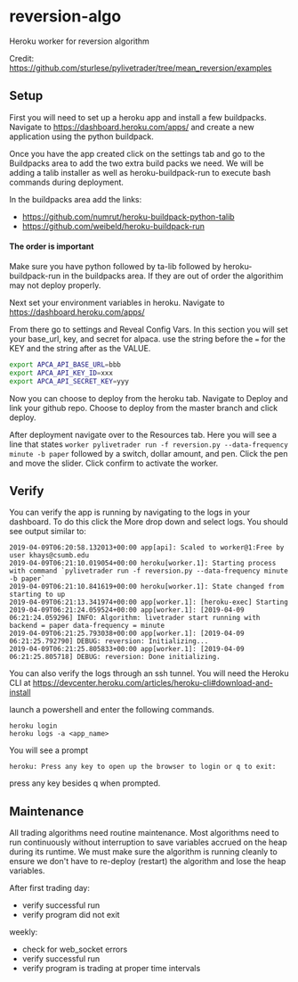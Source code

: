 # reversion-algo
Heroku worker for reversion algorithm

Credit: https://github.com/sturlese/pylivetrader/tree/mean_reversion/examples

## Setup
First you will need to set up a heroku app and install a few buildpacks.
Navigate to https://dashboard.heroku.com/apps/ and create a new application using the python buildpack.

Once you have the app created click on the settings tab and go to the Buildpacks area to add the two extra build packs we need.
We will be adding a talib installer as well as heroku-buildpack-run to execute bash commands during deployment.

In the buildpacks area add the links:
- https://github.com/numrut/heroku-buildpack-python-talib
- https://github.com/weibeld/heroku-buildpack-run
#### The order is important
Make sure you have python followed by ta-lib followed by heroku-buildpack-run in the buildpacks area.
If they are out of order the algorithim may not deploy properly.

Next set your environment variables in heroku.
Navigate to https://dashboard.heroku.com/apps/

From there go to settings and Reveal Config Vars.
In this section you will set your base_url, key, and secret for alpaca.
use the string before the `=` for the KEY and the string after as the VALUE.
```sh
export APCA_API_BASE_URL=bbb
export APCA_API_KEY_ID=xxx
export APCA_API_SECRET_KEY=yyy
```
Now you can choose to deploy from the heroku tab.
Navigate to Deploy and link your github repo.
Choose to deploy from the master branch and click deploy.

After deployment navigate over to the Resources tab.
Here you will see a line that states 
`worker pylivetrader run -f reversion.py --data-frequency minute -b paper` followed by a switch, dollar amount, and pen.
Click the pen and move the slider. Click confirm to activate the worker.

## Verify
You can verify the app is running by navigating to the logs in your dashboard. 
To do this click the More drop down and select logs.
You should see output similar to:
```
2019-04-09T06:20:58.132013+00:00 app[api]: Scaled to worker@1:Free by user khays@csumb.edu
2019-04-09T06:21:10.019054+00:00 heroku[worker.1]: Starting process with command `pylivetrader run -f reversion.py --data-frequency minute -b paper`
2019-04-09T06:21:10.841619+00:00 heroku[worker.1]: State changed from starting to up
2019-04-09T06:21:13.341974+00:00 app[worker.1]: [heroku-exec] Starting
2019-04-09T06:21:24.059524+00:00 app[worker.1]: [2019-04-09 06:21:24.059296] INFO: Algorithm: livetrader start running with backend = paper data-frequency = minute
2019-04-09T06:21:25.793038+00:00 app[worker.1]: [2019-04-09 06:21:25.792790] DEBUG: reversion: Initializing...
2019-04-09T06:21:25.805833+00:00 app[worker.1]: [2019-04-09 06:21:25.805718] DEBUG: reversion: Done initializing.
```

You can also verify the logs through an ssh tunnel.
You will need the Heroku CLI at https://devcenter.heroku.com/articles/heroku-cli#download-and-install

launch a powershell and enter the following commands.
```
heroku login
heroku logs -a <app_name>
```
You will see a prompt 
```
heroku: Press any key to open up the browser to login or q to exit:
```
press any key besides q when prompted.

## Maintenance
All trading algorithms need routine maintenance.
Most algorithms need to run continuously without interruption to save variables accrued on the heap during its runtime.
We must make sure the algorithm is running cleanly to ensure we don't have to re-deploy (restart) the algorithm and lose the heap variables. 

After first trading day:
- verify successful run
- verify program did not exit

weekly:
- check for web_socket errors
- verify successful run
- verify program is trading at proper time intervals


